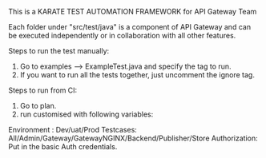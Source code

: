 This is a KARATE TEST AUTOMATION FRAMEWORK for API Gateway Team 

Each folder under "src/test/java" is a component of API Gateway and can be executed independently or in collaboration with all other features.

Steps to run the test manually:
1. Go to examples --> ExampleTest.java and specify the tag to run.
2. If you want to run all the tests together, just uncomment the ignore tag.


Steps to run from CI:
1. Go to plan.
2. run customised with following variables:

Environment : Dev/uat/Prod
Testcases: All/Admin/Gateway/GatewayNGINX/Backend/Publisher/Store
Authorization: Put in the basic Auth credentials.
